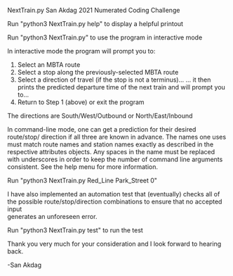 NextTrain.py
San Akdag 2021
Numerated Coding Challenge

Run "python3 NextTrain.py help" to display a helpful printout

Run "python3 NextTrain.py" to use the program in interactive mode

In interactive mode the program will prompt you to:

1. Select an MBTA route
2. Select a stop along the previously-selected MBTA route
3. Select a direction of travel (if the stop is not a terminus)... 
... it then prints the predicted departure time of the next train and will prompt you to...
4. Return to Step 1 (above) or exit the program

The directions are South/West/Outbound or North/East/Inbound 

In command-line mode, one can get a prediction for their desired route/stop/
direction if all three are known in advance. 
The names one uses must match route names and station names exactly 
as described in the respective attributes objects. Any spaces in the name
must be replaced with underscores in order to keep the number of command
line arguments consistent. See the help menu for more information.

Run "python3 NextTrain.py Red_Line Park_Street 0" 

I have also implemented an automation test that (eventually) checks all of the
possible route/stop/direction combinations to ensure that no accepted input  
generates an unforeseen error.

Run "python3 NextTrain.py test" to run the test

Thank you very much for your consideration and I look forward to hearing back.

-San Akdag
